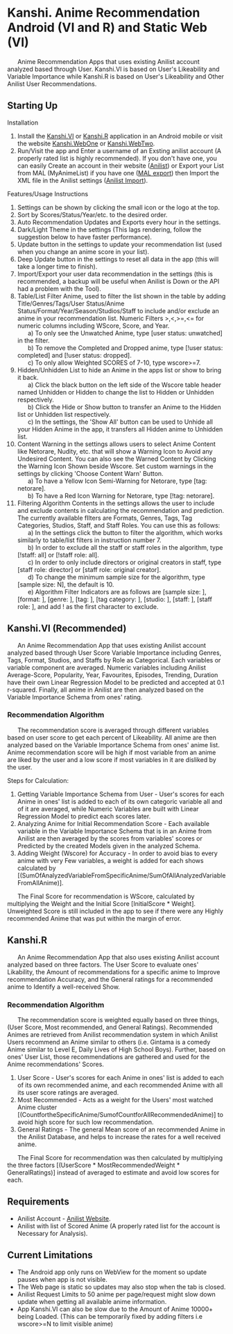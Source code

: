 # Kanshi. Anime Recommendation Android (VI and R) and Static Web (VI)
&nbsp;&nbsp;&nbsp;&nbsp;&nbsp;&nbsp;Anime Recommendation Apps that uses existing Anilist account analyzed based through User. Kanshi.VI is based on User's Likeability and Variable Importance while Kanshi.R is based on User's Likeability and Other Anilist User Recommendations.

## Starting Up
  Installation
  1. Install the [Kanshi.VI](https://github.com/u-Kuro/Kanshi.Anime-Recommendation/raw/main/Kanshi.VI.apk) or [Kanshi.R](https://github.com/u-Kuro/Kanshi.Anime-Recommendation/raw/main/Kanshi.R.apk) application in an Android mobile or visit the website [Kanshi.WebOne](https://u-kuro.github.io/Kanshi.Anime-Recommendation/) or [Kanshi.WebTwo](http://kanshi.rf.gd/).
  2. Run/Visit the app and Enter a username of an Exsting anilist account (A properly rated list is highly recommended). If you don't have one, you can easily Create an account in their website ([Anilist](https://anilist.co/home)) or Export your List from MAL (MyAnimeList) if you have one ([MAL export](https://myanimelist.net/panel.php?go=export)) then Import the XML file in the Anilist settings ([Anilist Import](https://anilist.co/settings/import)).
  
  Features/Usage Instructions
  1. Settings can be shown by clicking the small icon or the logo at the top.
  2. Sort by Scores/Status/Year/etc. to the desired order.
  3. Auto Recommendation Updates and Exports every hour in the settings.   
  3. Dark/Light Theme in the settings (This lags rendering, follow the suggestion below to have faster performance).   
  4. Update button in the settings to update your recommendation list (used when you change an anime score in your list).
  5. Deep Update button in the settings to reset all data in the app (this will take a longer time to finish).
  6. Import/Export your user data recommendation in the settings (this is recommended, a backup will be useful when Anilist is Down or the API had a problem with the Tool).
  7. Table/List Filter Anime, used to filter the list shown in the table by adding Title/Genres/Tags/User Status/Anime Status/Format/Year/Season/Studios/Staff to include and/or exclude an anime in your recommendation list. Numeric Filters >,<,>=,<= for numeric columns including WScore, Score, and Year.  
&nbsp;&nbsp;&nbsp;&nbsp;&nbsp;&nbsp;a) To only see the Unwatched Anime, type [user status: unwatched] in the filter.  
&nbsp;&nbsp;&nbsp;&nbsp;&nbsp;&nbsp;b) To remove the Completed and Dropped anime, type [!user status: completed] and [!user status: dropped].  
&nbsp;&nbsp;&nbsp;&nbsp;&nbsp;&nbsp;c) To only allow Weighted SCORES of 7-10, type wscore>=7.  
  8. Hidden/Unhidden List to hide an Anime in the apps list or show to bring it back.  
&nbsp;&nbsp;&nbsp;&nbsp;&nbsp;&nbsp;a) Click the black button on the left side of the Wscore table header named Unhidden or Hidden to change the list to Hidden or Unhidden respectively.  
&nbsp;&nbsp;&nbsp;&nbsp;&nbsp;&nbsp;b) Click the Hide or Show button to transfer an Anime to the Hidden list or Unhidden list respectively.  
&nbsp;&nbsp;&nbsp;&nbsp;&nbsp;&nbsp;c) In the settings, the 'Show All' button can be used to Unhide all your Hidden Anime in the app, it transfers all Hidden anime to Unhidden list.
  9. Content Warning in the settings allows users to select Anime Content like Netorare, Nudity, etc. that will show a Warning Icon to Avoid any Undesired Content. You can also see the Warned Content by Clicking the Warning Icon Shown beside Wscore. Set custom warnings in the settings by clicking 'Choose Content Warn' Button.  
&nbsp;&nbsp;&nbsp;&nbsp;&nbsp;&nbsp;a) To have a Yellow Icon Semi-Warning for Netorare, type [tag: netorare].  
&nbsp;&nbsp;&nbsp;&nbsp;&nbsp;&nbsp;b) To have a Red Icon Warning for Netorare, type [!tag: netorare].  
  10.  Filtering Algorithm Contents in the settings allows the user to include and exclude contents in calculating the recommendation and prediction. The currently available fIlters are Formats, Genres, Tags, Tag Categories, Studios, Staff, and Staff Roles. You can use this as follows:
&nbsp;&nbsp;&nbsp;&nbsp;&nbsp;&nbsp;a) In the settings click the button to filter the algorithm, which works similarly to table/list filters in instruction number 7.  
&nbsp;&nbsp;&nbsp;&nbsp;&nbsp;&nbsp;b) In order to exclude all the staff or staff roles in the algorithm, type [!staff: all] or [!staff role: all].  
&nbsp;&nbsp;&nbsp;&nbsp;&nbsp;&nbsp;c) In order to only include directors or original creators in staff, type [staff role: director] or [staff role: original creator].  
&nbsp;&nbsp;&nbsp;&nbsp;&nbsp;&nbsp;d) To change the minimum sample size for the algorithm, type [sample size: N], the default is 10.  
&nbsp;&nbsp;&nbsp;&nbsp;&nbsp;&nbsp;e) Algorithm Filter Indicators are as follows are [sample size: ], [format: ], [genre: ], [tag: ], [tag category: ], [studio: ], [staff: ], [staff role: ], and add ! as the first character to exclude.  

## Kanshi.VI (Recommended)
&nbsp;&nbsp;&nbsp;&nbsp;&nbsp;&nbsp;An Anime Recommendation App that uses existing Anilist account analyzed based through User Score Variable Importance including Genres, Tags, Format, Studios, and Staffs by Role as Categorical. Each variables or variable component are averaged. Numeric variables including Anilist Average-Score, Popularity, Year, Favourites, Episodes, Trending, Duration have their own Linear Regression Model to be predicted and accepted at 0.1 r-squared. Finally, all anime in Anilist are then analyzed based on the Variable Importance Schema from ones' rating.

### Recommendation Algorithm
  &nbsp;&nbsp;&nbsp;&nbsp;&nbsp;&nbsp;The recommendation score is averaged through different variables based on user score to get each percent of Likeability. All anime are then analyzed based on the Variable Importance Schema from ones' anime list. Anime recommendation score will be high if most variable from an anime are liked by the user and a low score if most variables in it are disliked by the user.
  
  Steps for Calculation:
  
  1. Getting Variable Importance Schema from User - User's scores for each Anime in ones' list is added to each of its own categoric variable all and of it are averaged, while Numeric Variables are built with Linear Regression Model to predict each scores later.
  2. Analyzing Anime for Initial Recommendation Score - Each available variable in the Variable Importance Schema that is in an Anime from Anilist are then averaged by the scores from variables' scores or Predicted by the created Models given in the analyzed Schema.
  3. Adding Weight (Wscore) for Accuracy - In order to avoid bias to every anime with very Few variables, a weight is added for each shows calculated by [(SumOfAnalyzedVariableFromSpecificAnime/SumOfAllAnalyzedVariableFromAllAnime)].

  &nbsp;&nbsp;&nbsp;&nbsp;&nbsp;&nbsp;The Final Score for recommendation is WScore, calculated by multiplying the Weight and the Initial Score [InitialScore * Weight]. Unweighted Score is still included in the app to see if there were any Highly recommended  Anime that was put within the margin of error.

## Kanshi.R
&nbsp;&nbsp;&nbsp;&nbsp;&nbsp;&nbsp;An Anime Recommendation App that also uses existing Anilist account analyzed based on three factors. The User Score to evaluate ones' Likability, the Amount of recommendations for a specific anime to Improve recommendation Accuracy, and the General ratings for a recommended anime to Identify a well-received Show.

### Recommendation Algorithm
  &nbsp;&nbsp;&nbsp;&nbsp;&nbsp;&nbsp;The recommendation score is weighted equally based on three things, (User Score, Most recommended, and General Ratings). Recommended Animes are retrieved from Anilist recommendation system in which Anilist Users recommend an Anime similar to others (i.e. Gintama is a comedy Anime similar to Level E, Daily Lives of High School Boys). Further, based on ones' User List, those recommendations are gathered and used for the Anime recommendations' Scores.
  
  1. User Score - User's scores for each Anime in ones' list is added to each of its own recommended anime, and each recommended Anime with all its user score ratings are averaged.
  2. Most Recommended - Acts as a weight for the Users' most watched Anime cluster [(CountfortheSpecificAnime/SumofCountforAllRecommendedAnime)] to avoid high score for such low recommendation.
  3. General Ratings - The general Mean score of an recommended Anime in the Anilist Database, and helps to increase the rates for a well received anime.

  &nbsp;&nbsp;&nbsp;&nbsp;&nbsp;&nbsp;The Final Score for recommendation was then calculated by multiplying the three factors [(UserScore * MostRecommendedWeight * GeneralRatings)] instead of averaged to estimate and avoid low scores for each.
 
## Requirements
   - Anilist Account - [Anilist Website](https://anilist.co/home).
   - Anilist with list of Scored Anime (A properly rated list for the account is Necessary for Analysis).

## Current Limitations
   - The Android app only runs on WebView for the moment so update pauses when app is not visible.
   - The Web page is static so updates may also stop when the tab is closed.
   - Anilist Request Limits to 50 anime per page/request might slow down update when getting all available anime information.
   - App Kanshi.VI can also be slow due to the Amount of Anime 10000+ being Loaded. (This can be temporarily fixed by adding filters i.e wscore>=N to limit visible anime)
